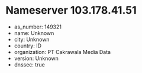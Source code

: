 # Nameserver 103.178.41.51

* as_number: 149321
* name: Unknown
* city: Unknown
* country: ID
* organization: PT Cakrawala Media Data
* version: Unknown
* dnssec: true
